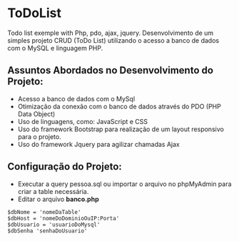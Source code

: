 # ToDoList
Todo list exemple with Php, pdo, ajax, jquery.
Desenvolvimento de um simples projeto CRUD (ToDo List) utilizando o acesso a banco de dados com o MySQL e linguagem PHP.

## Assuntos Abordados no Desenvolvimento do Projeto:
- Acesso a banco de dados com o MySql
- Otimização da conexão com o banco de dados através do PDO (PHP Data Object)
- Uso de linguagens, como: JavaScript e CSS
- Uso do framework Bootstrap para realização de um layout responsivo para o projeto.
- Uso do framework Jquery para agilizar chamadas Ajax

## Configuração do Projeto:

- Executar a query pessoa.sql ou importar o arquivo no phpMyAdmin para criar a table necessária.
- Editar o arquivo **banco.php** 

```
$dbNome = 'nomeDaTable' 
$dbHost = 'nomeDoDominioOuIP:Porta' 
$dbUsuario = 'usuarioDoMysql' 
$dbSenha 'senhaDoUsuario'

```
